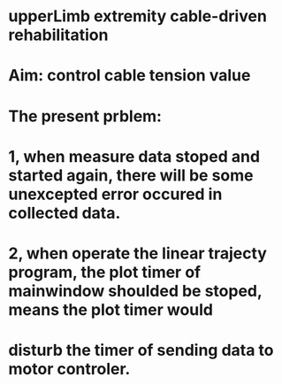 # upperLimb extremity cable-driven rehabilitation
# Aim: control cable tension value
# The present prblem:
#   1, when measure data stoped and started again, there will be some unexcepted error occured in collected data.
#   2, when operate the linear trajecty program, the plot timer of mainwindow shoulded be stoped, means the plot timer would 
#      disturb the timer of sending data to motor controler.
